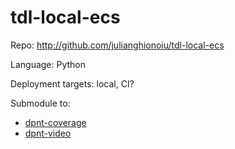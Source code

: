# tdl-local-ecs

Repo: http://github.com/julianghionoiu/tdl-local-ecs

Language: Python

Deployment targets: local, CI?

Submodule to:

- [dpnt-coverage](dpnt-coverage.md)
- [dpnt-video](dpnt-video.md)